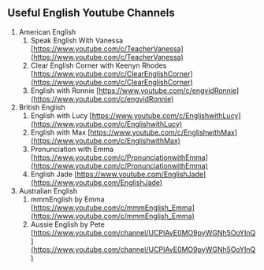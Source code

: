 ## Useful English Youtube Channels
   1. American English
      1. Speak English With Vanessa [https://www.youtube.com/c/TeacherVanessa](https://www.youtube.com/c/TeacherVanessa)
      2. Clear English Corner with Keenyn Rhodes [https://www.youtube.com/c/ClearEnglishCorner](https://www.youtube.com/c/ClearEnglishCorner)
      3. English with Ronnie [https://www.youtube.com/c/engvidRonnie](https://www.youtube.com/c/engvidRonnie)
   2. British English
      1. English with Lucy [https://www.youtube.com/c/EnglishwithLucy](https://www.youtube.com/c/EnglishwithLucy)
      2. English with Max [https://www.youtube.com/c/EnglishwithMax](https://www.youtube.com/c/EnglishwithMax)
      3. Pronunciation with Emma [https://www.youtube.com/c/PronunciationwithEmma](https://www.youtube.com/c/PronunciationwithEmma)
      4. English Jade [https://www.youtube.com/EnglishJade](https://www.youtube.com/EnglishJade)
   3. Australian English
      1. mmmEnglish by Emma [https://www.youtube.com/c/mmmEnglish_Emma](https://www.youtube.com/c/mmmEnglish_Emma)
      2. Aussie English by Pete [https://www.youtube.com/channel/UCPIAvE0MO9pyWGNh5OoYInQ](https://www.youtube.com/channel/UCPIAvE0MO9pyWGNh5OoYInQ)

